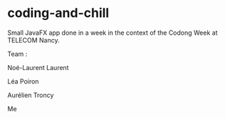 # coding-and-chill
Small JavaFX app done in a week in the context of the Codong Week at TELECOM Nancy.

Team : 

Noé-Laurent Laurent

Léa Poiron

Aurélien Troncy

Me
